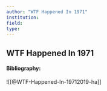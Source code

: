 ```yaml
---
author: "WTF Happened In 1971"
institution:
field:
type:
---
```


## WTF Happened In 1971
#### Bibliography:

![[@WTF-Happened-In-19712019-ha]]